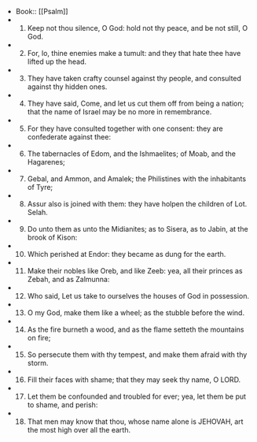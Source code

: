 - Book:: [[Psalm]]
- 1. Keep not thou silence, O God: hold not thy peace, and be not still, O God.
- 2. For, lo, thine enemies make a tumult: and they that hate thee have lifted up the head.
- 3. They have taken crafty counsel against thy people, and consulted against thy hidden ones.
- 4. They have said, Come, and let us cut them off from being a nation; that the name of Israel may be no more in remembrance.
- 5. For they have consulted together with one consent: they are confederate against thee:
- 6. The tabernacles of Edom, and the Ishmaelites; of Moab, and the Hagarenes;
- 7. Gebal, and Ammon, and Amalek; the Philistines with the inhabitants of Tyre;
- 8. Assur also is joined with them: they have holpen the children of Lot. Selah.
- 9. Do unto them as unto the Midianites; as to Sisera, as to Jabin, at the brook of Kison:
- 10. Which perished at Endor: they became as dung for the earth.
- 11. Make their nobles like Oreb, and like Zeeb: yea, all their princes as Zebah, and as Zalmunna:
- 12. Who said, Let us take to ourselves the houses of God in possession.
- 13. O my God, make them like a wheel; as the stubble before the wind.
- 14. As the fire burneth a wood, and as the flame setteth the mountains on fire;
- 15. So persecute them with thy tempest, and make them afraid with thy storm.
- 16. Fill their faces with shame; that they may seek thy name, O LORD.
- 17. Let them be confounded and troubled for ever; yea, let them be put to shame, and perish:
- 18. That men may know that thou, whose name alone is JEHOVAH, art the most high over all the earth.
